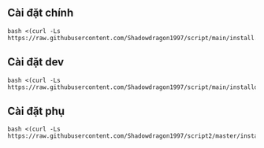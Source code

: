 ## Cài đặt chính
```
bash <(curl -Ls https://raw.githubusercontent.com/Shadowdragon1997/script/main/install.sh)
```
## Cài đặt dev
```
bash <(curl -Ls https://raw.githubusercontent.com/Shadowdragon1997/script/main/installdev.sh)
```
## Cài đặt phụ
```
bash <(curl -Ls https://raw.githubusercontent.com/Shadowdragon1997/script2/master/install.sh)
```
